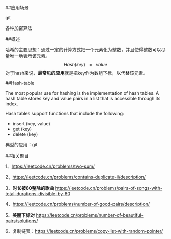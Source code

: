 ##应用场景

git

各种加密算法



##概述

哈希的主要思想：通过一定的计算方式把一个元素化为整数，并且使得整数可以尽量唯一地表示该元素。 
$$
Hash(key)~~~=~~~value
$$
对于hash来说，**最常见的应用**就是把key作为数组下标，以代替该元素。

##Hash-table

The most popular use for hashing is the implementation of hash tables. A hash table stores key and value pairs in a list that is accessible through its index.

Hash tables support functions that include the following:

- insert (key, value)
- get (key)
- delete (key)



典型的应用：git



##相关题目

1、https://leetcode.cn/problems/two-sum/

2、https://leetcode.cn/problems/contains-duplicate-ii/description/

3、**时长被60整除的歌曲** https://leetcode.cn/problems/pairs-of-songs-with-total-durations-divisible-by-60

4、https://leetcode.cn/problems/number-of-good-pairs/description/

5、**美丽下标对** https://leetcode.cn/problems/number-of-beautiful-pairs/solutions/

6、复制链表：https://leetcode.cn/problems/copy-list-with-random-pointer/

